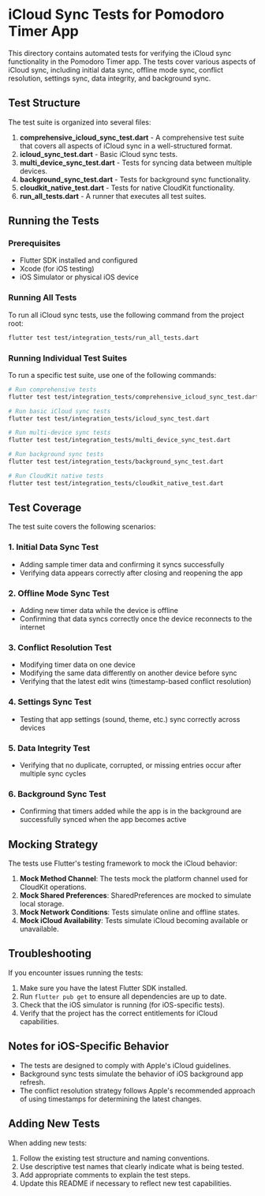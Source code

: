 # iCloud Sync Tests for Pomodoro Timer App

This directory contains automated tests for verifying the iCloud sync functionality in the Pomodoro Timer app. The tests cover various aspects of iCloud sync, including initial data sync, offline mode sync, conflict resolution, settings sync, data integrity, and background sync.

## Test Structure

The test suite is organized into several files:

1. **comprehensive_icloud_sync_test.dart** - A comprehensive test suite that covers all aspects of iCloud sync in a well-structured format.
2. **icloud_sync_test.dart** - Basic iCloud sync tests.
3. **multi_device_sync_test.dart** - Tests for syncing data between multiple devices.
4. **background_sync_test.dart** - Tests for background sync functionality.
5. **cloudkit_native_test.dart** - Tests for native CloudKit functionality.
6. **run_all_tests.dart** - A runner that executes all test suites.

## Running the Tests

### Prerequisites

- Flutter SDK installed and configured
- Xcode (for iOS testing)
- iOS Simulator or physical iOS device

### Running All Tests

To run all iCloud sync tests, use the following command from the project root:

```bash
flutter test test/integration_tests/run_all_tests.dart
```

### Running Individual Test Suites

To run a specific test suite, use one of the following commands:

```bash
# Run comprehensive tests
flutter test test/integration_tests/comprehensive_icloud_sync_test.dart

# Run basic iCloud sync tests
flutter test test/integration_tests/icloud_sync_test.dart

# Run multi-device sync tests
flutter test test/integration_tests/multi_device_sync_test.dart

# Run background sync tests
flutter test test/integration_tests/background_sync_test.dart

# Run CloudKit native tests
flutter test test/integration_tests/cloudkit_native_test.dart
```

## Test Coverage

The test suite covers the following scenarios:

### 1. Initial Data Sync Test
- Adding sample timer data and confirming it syncs successfully
- Verifying data appears correctly after closing and reopening the app

### 2. Offline Mode Sync Test
- Adding new timer data while the device is offline
- Confirming that data syncs correctly once the device reconnects to the internet

### 3. Conflict Resolution Test
- Modifying timer data on one device
- Modifying the same data differently on another device before sync
- Verifying that the latest edit wins (timestamp-based conflict resolution)

### 4. Settings Sync Test
- Testing that app settings (sound, theme, etc.) sync correctly across devices

### 5. Data Integrity Test
- Verifying that no duplicate, corrupted, or missing entries occur after multiple sync cycles

### 6. Background Sync Test
- Confirming that timers added while the app is in the background are successfully synced when the app becomes active

## Mocking Strategy

The tests use Flutter's testing framework to mock the iCloud behavior:

1. **Mock Method Channel**: The tests mock the platform channel used for CloudKit operations.
2. **Mock Shared Preferences**: SharedPreferences are mocked to simulate local storage.
3. **Mock Network Conditions**: Tests simulate online and offline states.
4. **Mock iCloud Availability**: Tests simulate iCloud becoming available or unavailable.

## Troubleshooting

If you encounter issues running the tests:

1. Make sure you have the latest Flutter SDK installed.
2. Run `flutter pub get` to ensure all dependencies are up to date.
3. Check that the iOS simulator is running (for iOS-specific tests).
4. Verify that the project has the correct entitlements for iCloud capabilities.

## Notes for iOS-Specific Behavior

- The tests are designed to comply with Apple's iCloud guidelines.
- Background sync tests simulate the behavior of iOS background app refresh.
- The conflict resolution strategy follows Apple's recommended approach of using timestamps for determining the latest changes.

## Adding New Tests

When adding new tests:

1. Follow the existing test structure and naming conventions.
2. Use descriptive test names that clearly indicate what is being tested.
3. Add appropriate comments to explain the test steps.
4. Update this README if necessary to reflect new test capabilities. 